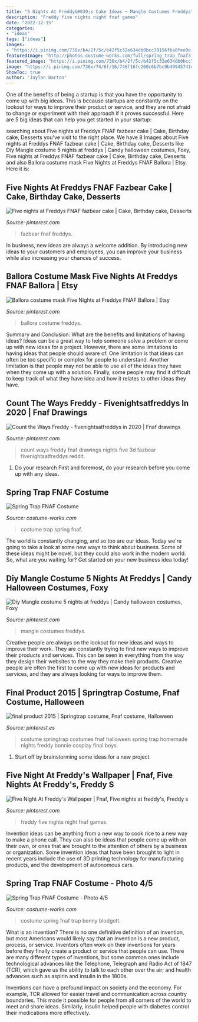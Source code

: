 ```yaml
---
title: "5 Nights At Freddy&#039;s Cake Ideas ~ Mangle Costumes Freddys"
description: "Freddy five nights night fnaf games"
date: "2022-12-15"
categories:
- "ideas"
tags: ["ideas"]
images:
- "https://i.pinimg.com/736x/b4/2f/5c/b42f5c32e634db0bcc79156fba8fee0e--freddy-s-video-games.jpg"
featuredImage: "http://photos.costume-works.com/full/spring_trap_fnaf3.jpg"
featured_image: "https://i.pinimg.com/736x/b4/2f/5c/b42f5c32e634db0bcc79156fba8fee0e--freddy-s-video-games.jpg"
image: "https://i.pinimg.com/736x/74/6f/16/746f16fc260c6b7bc9b49945741c5556.jpg"
ShowToc: true
author: "Jaylan Barton"
---
```



One of the benefits of being a startup is that you have the opportunity to come up with big ideas. This is because startups are constantly on the lookout for ways to improve their product or service, and they are not afraid to change or experiment with their approach if it proves successful. Here are 5 big ideas that can help you get started in your startup: 

	

		
searching about Five nights at Freddys FNAF fazbear cake | Cake, Birthday cake, Desserts you've visit to the right place. We have 8 Images about Five nights at Freddys FNAF fazbear cake | Cake, Birthday cake, Desserts like Diy Mangle costume 5 nights at freddys | Candy halloween costumes, Foxy, Five nights at Freddys FNAF fazbear cake | Cake, Birthday cake, Desserts and also Ballora costume mask Five Nights at Freddys FNAF Ballora | Etsy. Here it is:
		
    
## Five Nights At Freddys FNAF Fazbear Cake | Cake, Birthday Cake, Desserts

<img loading=lazy src="https://i.pinimg.com/originals/84/e0/39/84e03910eb23486ceecd7030b2dccb8d.jpg" onerror="this.onerror=null;this.src='https://tse3.mm.bing.net/th?id=OIP.5uEldORmWyD9yqNMp5kUnQHaJ4&amp;pid=15.1';" alt="Five nights at Freddys FNAF fazbear cake | Cake, Birthday cake, Desserts">

_Source: pinterest.com_

>fazbear fnaf freddys. 

	

In business, new ideas are always a welcome addition. By introducing new ideas to your customers and employees, you can improve your business while also increasing your chances of success.

    
## Ballora Costume Mask Five Nights At Freddys FNAF Ballora | Etsy

<img loading=lazy src="https://i.pinimg.com/736x/74/6f/16/746f16fc260c6b7bc9b49945741c5556.jpg" onerror="this.onerror=null;this.src='https://tse4.mm.bing.net/th?id=OIP.ooyZnF4c9ybRvKr9kJm7wAHaJ4&amp;pid=15.1';" alt="Ballora costume mask Five Nights at Freddys FNAF Ballora | Etsy">

_Source: pinterest.com_

>ballora costume freddys. 

	

Summary and Conclusion: What are the benefits and limitations of having ideas?
Ideas can be a great way to help someone solve a problem or come up with new ideas for a project. However, there are some limitations to having ideas that people should aware of. One limitation is that ideas can often be too specific or complex for people to understand. Another limitation is that people may not be able to use all of the ideas they have when they come up with a solution. Finally, some people may find it difficult to keep track of what they have idea and how it relates to other ideas they have.

    
## Count The Ways Freddy - Fivenightsatfreddys In 2020 | Fnaf Drawings

<img loading=lazy src="https://i.pinimg.com/736x/fd/93/b9/fd93b9132af27c4f86b477f58517454c.jpg" onerror="this.onerror=null;this.src='https://tse3.mm.bing.net/th?id=OIP.BCNERAdr0NNTLj0HTRseSAHaM0&amp;pid=15.1';" alt="Count the Ways Freddy - fivenightsatfreddys in 2020 | Fnaf drawings">

_Source: pinterest.com_

>count ways freddy fnaf drawings nights five 3d fazbear fivenightsatfreddys reddit. 

	

1. Do your research First and foremost, do your research before you come up with any ideas.

    
## Spring Trap FNAF Costume

<img loading=lazy src="https://photos.costume-works.com/full/spring_trap_fnaf1.jpg" onerror="this.onerror=null;this.src='https://tse1.mm.bing.net/th?id=OIP.RLnoUxVD8rglu_qEQlqXAAHaMM&amp;pid=15.1';" alt="Spring Trap FNAF Costume">

_Source: costume-works.com_

>costume trap spring fnaf. 

	

The world is constantly changing, and so too are our ideas. Today we're going to take a look at some new ways to think about business. Some of these ideas might be novel, but they could also work in the modern world. So, what are you waiting for? Get started on your new business idea today!

    
## Diy Mangle Costume 5 Nights At Freddys | Candy Halloween Costumes, Foxy

<img loading=lazy src="https://i.pinimg.com/originals/fd/f9/bd/fdf9bd9a9b00b46d01fc0c8fbb772dac.jpg" onerror="this.onerror=null;this.src='https://tse1.mm.bing.net/th?id=OIP.h-YKmufQ6MYNE7003lxJtAHaPJ&amp;pid=15.1';" alt="Diy Mangle costume 5 nights at freddys | Candy halloween costumes, Foxy">

_Source: pinterest.com_

>mangle costumes freddys. 

	

Creative people are always on the lookout for new ideas and ways to improve their work. They are constantly trying to find new ways to improve their products and services. This can be seen in everything from the way they design their websites to the way they make their products. Creative people are often the first to come up with new ideas for products and services, and they are always looking for ways to improve them.

    
## Final Product 2015 | Springtrap Costume, Fnaf Costume, Halloween

<img loading=lazy src="https://i.pinimg.com/736x/04/ad/c0/04adc0ed64ba4ab1053e254ee025b199--costume-makeup-makeup-ideas.jpg" onerror="this.onerror=null;this.src='https://tse4.mm.bing.net/th?id=OIP.e4vF2BdJt_gKpetYlbR5iAHaNK&amp;pid=15.1';" alt="final product 2015 | Springtrap costume, Fnaf costume, Halloween">

_Source: pinterest.es_

>costume springtrap costumes fnaf halloween spring trap homemade nights freddy bonnie cosplay final boys. 

	

1. Start off by brainstorming some ideas for a new project.

    
## Five Night At Freddy&#039;s Wallpaper | Fnaf, Five Nights At Freddy&#039;s, Freddy S

<img loading=lazy src="https://i.pinimg.com/736x/b4/2f/5c/b42f5c32e634db0bcc79156fba8fee0e--freddy-s-video-games.jpg" onerror="this.onerror=null;this.src='https://tse2.mm.bing.net/th?id=OIP.hmmlONe7iRfwpZuVv7_c0gHaEK&amp;pid=15.1';" alt="Five Night At Freddy&#039;s Wallpaper | Fnaf, Five nights at freddy&#039;s, Freddy s">

_Source: pinterest.com_

>freddy five nights night fnaf games. 

	

Invention ideas can be anything from a new way to cook rice to a new way to make a phone call. They can also be ideas that people come up with on their own, or ones that are brought to the attention of others by a business or organization. Some invention ideas that have been brought to light in recent years include the use of 3D printing technology for manufacturing products, and the development of autonomous cars.

    
## Spring Trap FNAF Costume - Photo 4/5

<img loading=lazy src="http://photos.costume-works.com/full/spring_trap_fnaf3.jpg" onerror="this.onerror=null;this.src='https://tse1.mm.bing.net/th?id=OIP.A9yGsZMa3zFbbGGRoDYQ2AHaNG&amp;pid=15.1';" alt="Spring Trap FNAF Costume - Photo 4/5">

_Source: costume-works.com_

>costume spring fnaf trap benny blodgett. 

	

What is an invention?
There is no one definitive definition of an invention, but most Americans would likely say that an invention is a new product, process, or service.  Inventors often work on their inventions for years before they finally create a product or service that people can use. 
There are many different types of inventions, but some common ones include technological advances like the Telephone, Telegraph and Radio Act of 1847 (TCR), which gave us the ability to talk to each other over the air; and health advances such as aspirin and insulin in the 1800s. 

Inventions can have a profound impact on society and the economy. For example, TCR allowed for easier travel and communication across country boundaries. This made it possible for people from all corners of the world to meet and share ideas. Similarly, insulin helped people with diabetes control their medications more effectively.

